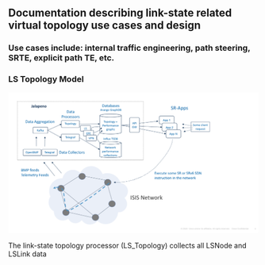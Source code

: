 ## Documentation describing link-state related virtual topology use cases and design
### Use cases include: internal traffic engineering, path steering, SRTE, explicit path TE, etc.

### LS Topology Model 
![ls topology](ls_topology.png)

The link-state topology processor (LS_Topology) collects all LSNode and LSLink data 
